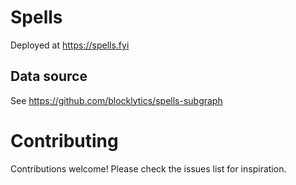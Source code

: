 # Spells

Deployed at https://spells.fyi

## Data source

See https://github.com/blocklytics/spells-subgraph

# Contributing

Contributions welcome! Please check the issues list for inspiration.